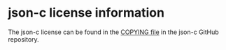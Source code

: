 # json-c license information

The json-c license can be found in the
[COPYING file](https://github.com/json-c/json-c/blob/master/COPYING)
in the json-c GitHub repository.
